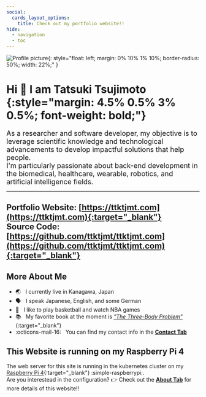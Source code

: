 ```yaml
---
social:
  cards_layout_options:
    title: Check out my portfolio website!!
hide:
  - navigation
  - toc
---
```


![Profile picture](https://avatars.githubusercontent.com/u/55564973){: style="float: left; margin: 0% 10% 1% 10%; border-radius: 50%; width: 22%;" }

# Hi 👋 I am Tatsuki Tsujimoto {:style="margin: 4.5% 0.5% 3% 0.5%; font-weight: bold;"}

<font size=4>
As a researcher and software developer, my objective is to leverage scientific knowledge and technological advancements to develop impactful solutions that help people.<br>
I'm particularly passionate about back-end development in the biomedical, healthcare, wearable, robotics, and artificial intelligence fields.
</font>

<br style="clear: both;">

---
**Portfolio Website**: [https://ttktjmt.com](https://ttktjmt.com){:target="_blank"}<br>
**Source Code**: [https://github.com/ttktjmt/ttktjmt.com](https://github.com/ttktjmt/ttktjmt.com){:target="_blank"}
---

## More About Me

* :earth_asia:        &nbsp; I currently live in Kanagawa, Japan
* :speaking_head:     &nbsp; I speak Japanese, English, and some German
* :basketball:        &nbsp; I like to play basketball and watch NBA games
* :books:             &nbsp; My favorite book at the moment is [_"The Three-Body Problem"_](https://en.wikipedia.org/wiki/The_Three-Body_Problem_(novel)){:target="_blank"}
* :octicons-mail-16:  &nbsp; You can find my contact info in the [**Contact Tab**](contact.md)

## This Website is running on my Raspberry Pi 4

The web server for this site is running in the kubernetes cluster on my [Raspberry Pi 4](https://www.raspberrypi.com/products/raspberry-pi-4-model-b/){:target="_blank"} :simple-raspberrypi:.<br>
Are you interestead in the configuration? :point_right: Check out the [**About Tab**](about/overview.md) for more details of this website!!

<br>
